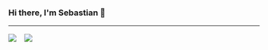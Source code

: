 ### Hi there, I'm Sebastian 👋

---
<div style="display:flex;width:fit-content;justify-content:space-between;margin-top:16px;">
<img align="center" src="https://github-readme-stats.vercel.app/api/top-langs/?username=SebastianGarces&hide=html&layout=compact" style="margin-right:16px;"/>
<img align="center" src="https://github-readme-stats.vercel.app/api?username=SebastianGarces&hide=stars,issues&?count_private=true&show_icons=true&theme=dark&hide_border=true" />
</div>
